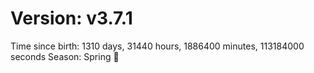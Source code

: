 # Version: v3.7.1
Time since birth: 1310 days, 31440 hours, 1886400 minutes, 113184000 seconds
Season: Spring 🌸
